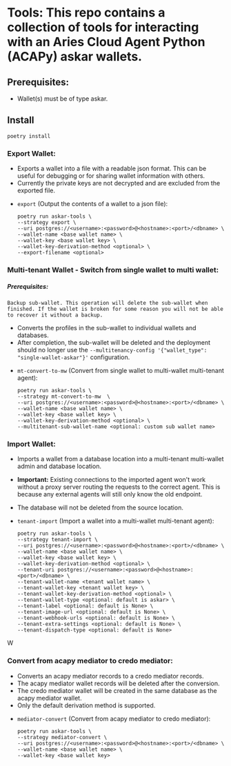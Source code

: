 # Tools: This repo contains a collection of tools for interacting with an Aries Cloud Agent Python (ACAPy) askar wallets.

## Prerequisites:

 * Wallet(s) must be of type askar.

## Install

```
poetry install
```

### Export Wallet:

 * Exports a wallet into a file with a readable json format. This can be useful for debugging or for sharing wallet information with others.
 * Currently the private keys are not decrypted and are excluded from the exported file.

- `export` (Output the contents of a wallet to a json file):

    ```
    poetry run askar-tools \
    --strategy export \
    --uri postgres://<username>:<password>@<hostname>:<port>/<dbname> \
    --wallet-name <base wallet name> \
    --wallet-key <base wallet key> \
    --wallet-key-derivation-method <optional> \
    --export-filename <optional>
    ```

### Multi-tenant Wallet - Switch from single wallet to multi wallet:

##### Prerequisites:
    Backup sub-wallet. This operation will delete the sub-wallet when finished. If the wallet is broken for some reason you will not be able to recover it without a backup.

 * Converts the profiles in the sub-wallet to individual wallets and databases.
 * After completion, the sub-wallet will be deleted and the deployment should no longer use the `--multitenancy-config '{"wallet_type": "single-wallet-askar"}'` configuration.

- `mt-convert-to-mw` (Convert from single wallet to multi-wallet multi-tenant agent):

    ```
    poetry run askar-tools \ 
    --strategy mt-convert-to-mw  \ 
    --uri postgres://<username>:<password>@<hostname>:<port>/<dbname> \ 
    --wallet-name <base wallet name> \
    --wallet-key <base wallet key> \ 
    --wallet-key-derivation-method <optional> \
    --multitenant-sub-wallet-name <optional: custom sub wallet name>
    ```

### Import Wallet:

- Imports a wallet from a database location into a multi-tenant multi-wallet admin and database location.
- **Important:** Existing connections to the imported agent won't work without a proxy server routing the requests to the correct agent. This is because any external agents will still only know the old endpoint.
- The database will not be deleted from the source location.
- `tenant-import` (Import a wallet into a multi-wallet multi-tenant agent):

    ```
    poetry run askar-tools \
    --strategy tenant-import \
    --uri postgres://<username>:<password>@<hostname>:<port>/<dbname> \
    --wallet-name <base wallet name> \
    --wallet-key <base wallet key> \
    --wallet-key-derivation-method <optional> \
    --tenant-uri postgres://<username>:<password>@<hostname>:<port>/<dbname> \
    --tenant-wallet-name <tenant wallet name> \
    --tenant-wallet-key <tenant wallet key> \
    --tenant-wallet-key-derivation-method <optional> \
    --tenant-wallet-type <optional: default is askar> \
    --tenant-label <optional: default is None> \
    --tenant-image-url <optional: default is None> \
    --tenant-webhook-urls <optional: default is None> \
    --tenant-extra-settings <optional: default is None> \
    --tenant-dispatch-type <optional: default is None>
    ```
W
### Convert from acapy mediator to credo mediator:

 * Converts an acapy mediator records to a credo mediator records.
 * The acapy mediator wallet records will be deleted after the conversion.
 * The credo mediator wallet will be created in the same database as the acapy mediator wallet.
 * Only the default derivation method is supported.
- `mediator-convert` (Convert from acapy mediator to credo mediator):

     ```
    poetry run askar-tools \
    --strategy mediator-convert \
    --uri postgres://<username>:<password>@<hostname>:<port>/<dbname> \
    --wallet-name <base wallet name> \
    --wallet-key <base wallet key> 
    ```